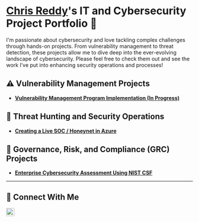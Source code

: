 # <a href="https://www.linkedin.com/in/chrismreddy/">Chris Reddy</a>'s IT and Cybersecurity Project Portfolio 🔐

I'm passionate about cybersecurity and love tackling complex challenges through hands-on projects. From vulnerability management to threat detection, these projects allow me to dive deep into the ever-evolving landscape of cybersecurity. Please feel free to check them out and see the work I’ve put into enhancing security operations and processes!


## ⚠️ Vulnerability Management Projects

- **[Vulnerability Management Program Implementation (In Progress)](https://github.com/chrisreddy1/vulnerability-management-program)**

## 🚨 Threat Hunting and Security Operations

- **[Creating a Live SOC / Honeynet in Azure](https://github.com/chrisreddy1/Azure-SOC)**

## 📝 Governance, Risk, and Compliance (GRC) Projects

- **[Enterprise Cybersecurity Assessment Using NIST CSF](https://github.com/chrisreddy1/NIST-Assessment)**

<hr/>

## 🤳 Connect With Me

[<img align="left" alt="Chris Reddy | LinkedIn" width="22px" src="https://cdn.jsdelivr.net/npm/simple-icons@v3/icons/linkedin.svg" />][linkedin]

[linkedin]: https://linkedin.com/in/chrismreddy

<!--
<img width="35" alt="image" src="https://github.com/user-attachments/assets/2f41c7cd-5ea8-4475-b451-a37161b6c3fb"> 
<img width="35" alt="image" src="https://github.com/user-attachments/assets/77649969-9910-4994-8b96-74a116cfb2a8">
-->
